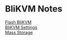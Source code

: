 # BliKVM Notes

[Flash BliKVM](how-to-flash/how-to-flash-BliKVM.md)  
[BliKVM Settings](blikvm-settings/blikvm-settings.md)  
[Mass Storage](mass-storage/mass-storage.md)  
